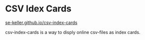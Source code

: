 # CSV Idex Cards

[se-keller.github.io/csv-index-cards](se-keller.github.io/csv-index-cards)

csv-index-cards is a way to disply online csv-files as index cards.

